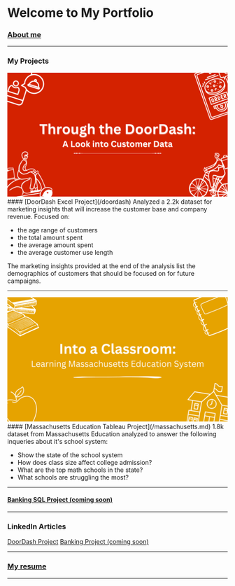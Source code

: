 # Welcome to My Portfolio

### [About me](/aboutme)

---

### My Projects

<img src="images/DoorDash_CaseStudy.png?raw=true"/>
#### [DoorDash Excel Project](/doordash)
Analyzed a 2.2k dataset for marketing insights that will increase the customer base and company revenue. Focused on:
<ul>
  <li>the age range of customers</li>
  <li>the total amount spent</li>
  <li>the average amount spent</li>
  <li>the average customer use length</li>
</ul>
The marketing insights provided at the end of the analysis list the demographics of customers that should be focused on for future campaigns.

---
<img src="images/Massachusetts_CaseStudy.png?raw=true"/>
#### [Massachusetts Education Tableau Project](/massachusetts.md)
1.8k dataset from Massachusetts Education analyzed to answer the following inqueries about it's school system:
<ul>
  <li>Show the state of the school system</li>
  <li>How does class size affect college admission?</li>
  <li>What are the top math schools in the state?</li>
  <li>What schools are struggling the most?</li>
</ul>

---
#### [Banking SQL Project (coming soon)](/link)

---

### LinkedIn Articles

[DoorDash Project](https://www.linkedin.com/pulse/through-doordash-look-customer-data-xavier-quinn/)
[Banking Project (coming soon)](/link)

---

### [My resume](files/resume.pdf)

---


